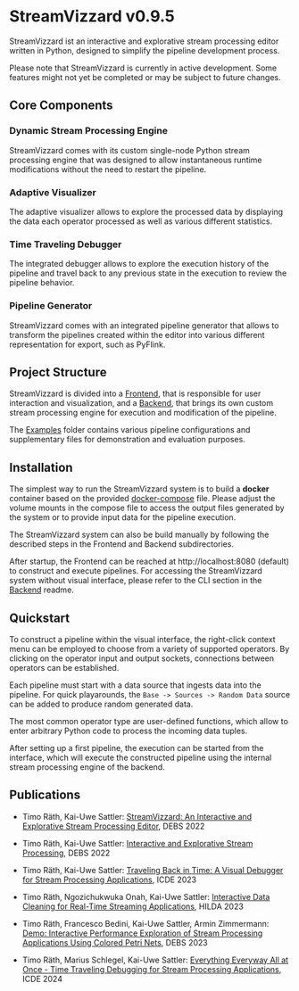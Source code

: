 # StreamVizzard v0.9.5

StreamVizzard ist an interactive and explorative stream processing editor 
written in Python, designed to simplify the pipeline development process.

Please note that StreamVizzard is currently in active development.
Some features might not yet be completed or may be subject to future changes.

## Core Components

### Dynamic Stream Processing Engine

StreamVizzard comes with its custom single-node Python stream processing engine that 
was designed to allow instantaneous runtime modifications without the need to restart the pipeline.

### Adaptive Visualizer

The adaptive visualizer allows to explore the processed data by displaying the data
each operator processed as well as various different statistics.

### Time Traveling Debugger

The integrated debugger allows to explore the execution history of the pipeline and travel back
to any previous state in the execution to review the pipeline behavior.

### Pipeline Generator

StreamVizzard comes with an integrated pipeline generator that allows to transform the pipelines 
created within the editor into various different representation for export, such as PyFlink.

## Project Structure

StreamVizzard is divided into a [Frontend](frontend/readme.md), that is responsible for user interaction
and visualization, and a [Backend](backend/readme.md), that brings its own custom stream processing engine
for execution and modification of the pipeline.

The [Examples](examples/readme.md) folder contains various pipeline configurations and supplementary files for demonstration and evaluation purposes.

## Installation

The simplest way to run the StreamVizzard system is to build a **docker** container based on the provided [docker-compose](docker-compose.yml) file.
Please adjust the volume mounts in the compose file to access the output files generated by the system or to provide input data for the pipeline execution.

The StreamVizzard system can also be build manually by following the described steps in the Frontend and Backend subdirectories.

After startup, the Frontend can be reached at http://localhost:8080 (default) to construct and execute pipelines.
For accessing the StreamVizzard system without visual interface, please refer to the CLI section in the [Backend](backend/readme.md) readme. 

## Quickstart

To construct a pipeline within the visual interface, the right-click context menu can be employed to choose from a variety of supported operators.
By clicking on the operator input and output sockets, connections between operators can be established.

Each pipeline must start with a data source that ingests data into the pipeline.
For quick playarounds, the `Base -> Sources -> Random Data` source can be added to produce random generated data.

The most common operator type are user-defined functions, which allow to enter arbitrary Python code to process the incoming data tuples.

After setting up a first pipeline, the execution can be started from the interface, which will execute the constructed pipeline using the internal stream processing engine of the backend.

## Publications

- Timo Räth, Kai-Uwe Sattler: [StreamVizzard: An Interactive and Explorative Stream Processing Editor](https://dl.acm.org/doi/pdf/10.1145/3524860.3543283), DEBS 2022

- Timo Räth, Kai-Uwe Sattler: [Interactive and Explorative Stream Processing](https://dl.acm.org/doi/pdf/10.1145/3524860.3543287), DEBS 2022

- Timo Räth, Kai-Uwe Sattler: [Traveling Back in Time: A Visual Debugger for Stream Processing Applications](https://ieeexplore.ieee.org/document/10184546), ICDE 2023

- Timo Räth, Ngozichukwuka Onah, Kai-Uwe Sattler: [Interactive Data Cleaning for Real-Time Streaming Applications](https://dl.acm.org/doi/pdf/10.1145/3597465.3605229), HILDA 2023

- Timo Räth, Francesco Bedini, Kai-Uwe Sattler, Armin Zimmermann: [Demo: Interactive Performance Exploration of Stream Processing Applications Using Colored Petri Nets](https://dl.acm.org/doi/10.1145/3583678.3603280), DEBS 2023

- Timo Räth, Marius Schlegel, Kai-Uwe Sattler: [Everything Everyway All at Once - Time Traveling Debugging for Stream Processing Applications](https://ieeexplore.ieee.org/document/10597973), ICDE 2024